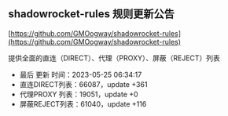 ## shadowrocket-rules 规则更新公告

[https://github.com/GMOogway/shadowrocket-rules](https://github.com/GMOogway/shadowrocket-rules)

提供全面的直连（DIRECT）、代理（PROXY）、屏蔽（REJECT）列表
- 最后 更新 时间：2023-05-25 06:34:17
- 直连DIRECT列表：66087，update +361
- 代理PROXY 列表：19051，update +0
- 屏蔽REJECT列表：61040，update +116